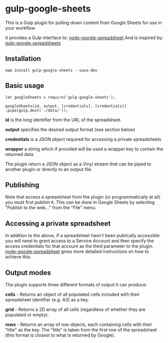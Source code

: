 # gulp-google-sheets

This is a Gulp plugin for pulling down content from Google Sheets for use in your workflow.

It provides a Gulp interface to: [node-google-spreadsheet](https://github.com/theoephraim/node-google-spreadsheet)
And is inspired by: [gulp-google-spreadsheets](https://raw.githubusercontent.com/uts-magic-lab/gulp-google-spreadsheets)

## Installation

    npm install gulp-google-sheets --save-dev

## Basic usage

	let googleSheets = require('gulp-google-sheets');

	googleSheets(id, output, [credentials], [credentials])
	.pipe(gulp.dest('./data/'));

**id** is the long identifier from the URL of the spreadsheet.

**output** specifies the desired output format (see section below)

**credentials** is a JSON object required for accessing a private spreadsheets

**wrapper** a string which if provided will be used a wrapper key to contain the returned data

The plugin return a JSON object as a Vinyl stream that can be piped to another plugin or directly to an output file.

## Publishing

Note that access a spreadsheet from the plugin (or programmatically at all) you must first publish it. This can be done in Google Sheets by selecting "Publish to the web..." from the "File" menu.

## Accessing a private spreadsheet

In addition to the above, if a spreadsheet hasn't been publically accessible you will need to grant access to a Service Account and then specify the access credentials for that account as the third parameter to the plugin. [node-google-spreadsheet](https://github.com/theoephraim/node-google-spreadsheet) gives more detailed instructions on how to achieve this.

## Output modes

The plugin supports three different formats of output it can produce:

**cells** - Returns an object of all populated cells included with their spreadsheet identifier (e.g. A3) as a key.

**grid** - Returns a 2D array of all cells (regardless of whether they are populated or empty).

**rows** - Returns an array of row objects, each containing cells with their "title" as the key. The "title" is taken from the first row of the spreadsheet (this format is closest to what is returned by Google).

